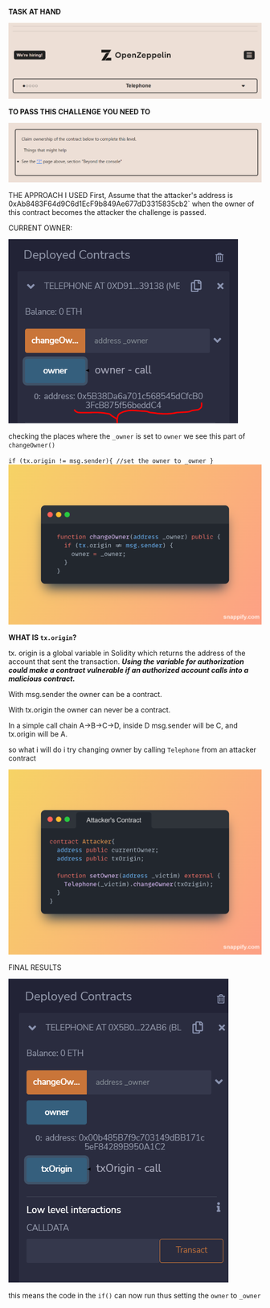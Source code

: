 **TASK AT HAND**

![img.png](images/img.png)

**TO PASS THIS CHALLENGE YOU NEED TO**

![img_1.png](images/img_1.png)

THE APPROACH I USED
First, Assume that the attacker's address is 
0xAb8483F64d9C6d1EcF9b849Ae677dD3315835cb2`
when the owner of this contract becomes the 
attacker the challenge is passed.

CURRENT OWNER:

![img_3.png](images/img_3.png)

checking the places where the `_owner` is 
set to `owner` we see this part of `changeOwner()`

``
if (tx.origin != msg.sender){
    //set the owner to _owner
}
``
![img_4.png](images/img_4.png)

**WHAT IS `tx.origin`?**

tx. origin is a global variable in Solidity 
which returns the address of the account that 
sent the transaction. _**Using the variable for 
authorization could make a contract vulnerable 
if an authorized account calls into a malicious contract.**_


With msg.sender the owner can be a contract.

With tx.origin the owner can never be a contract.

In a simple call chain A->B->C->D, 
inside D msg.sender will be C, and tx.origin will be A.

so what i will do i try changing owner by calling `Telephone` from an attacker contract 

![img_5.png](images/img_5.png)

FINAL RESULTS

![img_7.png](images/img_7.png)

this means the code in the `if()` can now run thus setting the `owner` to `_owner`